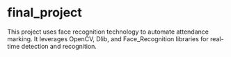 # final_project
This project uses face recognition technology to automate attendance marking. It leverages OpenCV, Dlib, and Face_Recognition libraries for real-time detection and recognition.
